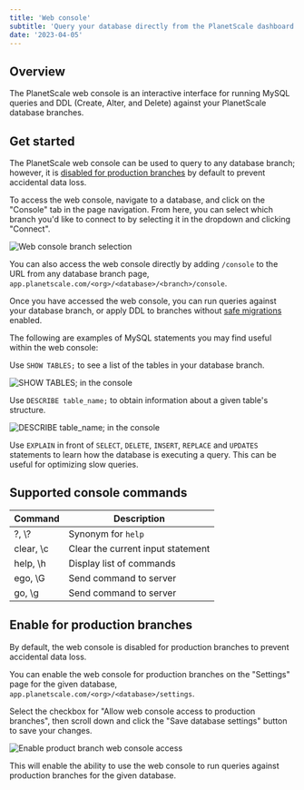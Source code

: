 ```yaml
---
title: 'Web console'
subtitle: 'Query your database directly from the PlanetScale dashboard'
date: '2023-04-05'
---
```


## Overview

The PlanetScale web console is an interactive interface for running MySQL queries and DDL (Create, Alter, and Delete) against your PlanetScale database branches.

## Get started

The PlanetScale web console can be used to query to any database branch; however, it is [disabled for production branches](/docs/concepts/web-console#enable-for-production-branches) by default to prevent accidental data loss.

To access the web console, navigate to a database, and click on the "Console" tab in the page navigation. From here, you can select which branch you'd like to connect to by selecting it in the dropdown and clicking "Connect".

![Web console branch selection](/assets/docs/concepts/web-console/web-console-branch-selection.png)

You can also access the web console directly by adding `/console` to the URL from any database branch page,
`app.planetscale.com/<org>/<database>/<branch>/console`.

Once you have accessed the web console, you can run queries against your database branch, or apply DDL to branches without [safe migrations](/docs/concepts/safe-migrations) enabled.

The following are examples of MySQL statements you may find useful within the web console:

Use `SHOW TABLES;` to see a list of the tables in your database branch.

![SHOW TABLES; in the console](/assets/docs/concepts/web-console/web-console-show-tables.png)

Use `DESCRIBE table_name;` to obtain information about a given table's structure.

![DESCRIBE table_name; in the console](/assets/docs/concepts/web-console/web-console-describe-products.png)

Use `EXPLAIN` in front of `SELECT`, `DELETE`, `INSERT`, `REPLACE` and `UPDATES` statements to learn how the database is executing a query. This can be useful for optimizing slow queries.

## Supported console commands

| Command   | Description                       |
| --------- | --------------------------------- |
| ?, \\?    | Synonym for `help`                |
| clear, \c | Clear the current input statement |
| help, \h  | Display list of commands          |
| ego, \G   | Send command to server            |
| go, \g    | Send command to server            |

## Enable for production branches

By default, the web console is disabled for production branches to prevent accidental data loss.

You can enable the web console for production branches on the "Settings" page for the given database,
`app.planetscale.com/<org>/<database>/settings`.

Select the checkbox for "Allow web console access to production branches", then scroll down and click the "Save database settings" button to save your changes.

![Enable product branch web console access](/assets/docs/concepts/web-console/web-console-enable-prod-branches.png)

This will enable the ability to use the web console to run queries against production branches for the given database.
